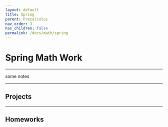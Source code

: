```yaml
---
layout: default
title: Spring
parent: Precalculus
nav_order: 3
has_children: false
permalink: /docs/math/spring
---
```


# Spring Math Work

---

some notes

---

## Projects


---

## Homeworks
